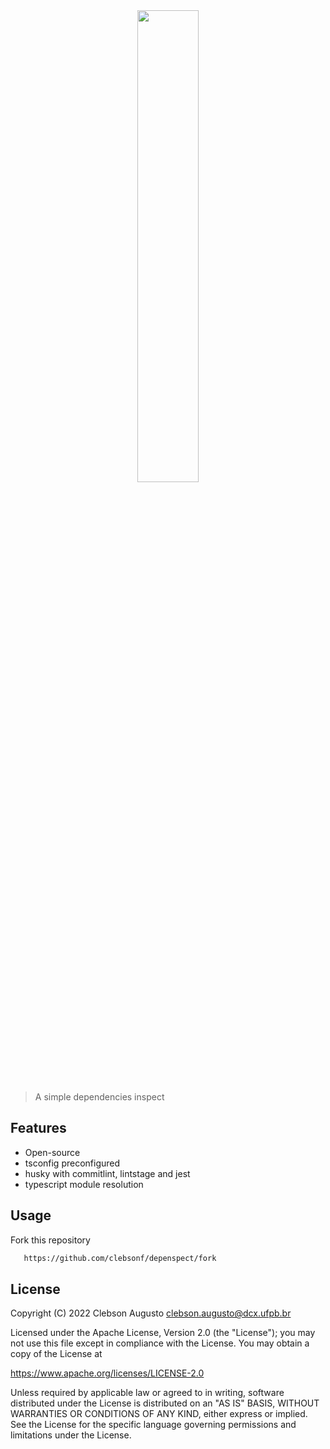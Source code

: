 <div align="center">
    <img width="44%" src="https://user-images.githubusercontent.com/43012757/196065833-8610069c-53a9-4f33-a40b-82b5f5bfd012.png">
</div>

> A simple dependencies inspect 

## Features
* Open-source
* tsconfig preconfigured
* husky with commitlint, lintstage and jest
* typescript module resolution

## Usage
Fork this repository
```bash
   https://github.com/clebsonf/depenspect/fork
```
## License
Copyright (C) 2022 Clebson Augusto clebson.augusto@dcx.ufpb.br

Licensed under the Apache License, Version 2.0 (the "License"); you may not use this file except in compliance with the License. You may obtain a copy of the License at

https://www.apache.org/licenses/LICENSE-2.0

Unless required by applicable law or agreed to in writing, software distributed under the License is distributed on an "AS IS" BASIS, WITHOUT WARRANTIES OR CONDITIONS OF ANY KIND, either express or implied. See the License for the specific language governing permissions and limitations under the License.
